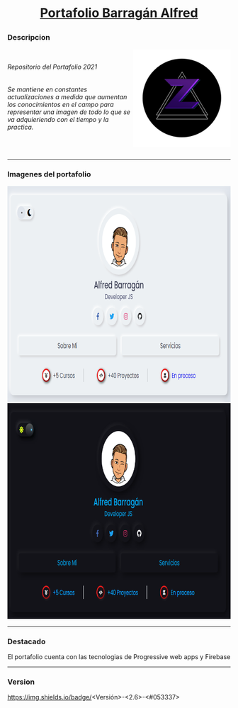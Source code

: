 # [<p align="center">Portafolio Barragán Alfred</p>](https://zkc-portafolio.netlify.app/)
### Descripcion
<div align="center">
	<img src="/readme/logozkc.png" alt="Logo" width="220px" height=="220px" align="right">
	<br>
	<p align="left"><em>
		Repositorio del Portafolio 2021
		<br>
		<br>
		<br>
		Se mantiene en constantes actualizaciones
		a medida que aumentan los conocimientos en el campo
		para representar una imagen de todo lo que se va 
		adquieriendo con el tiempo y la practica.
		<br>
		<br>
		<br>
		<br>
	</em></p> 
</div>

---

### Imagenes del portafolio
<div align="center">
<img src="/readme/Banner1.png" alt="Primer Banner" width="829px" height="487px"><img src="/readme/Banner2.png" alt="Segundo Banner" width="829px" height="487px">
</div>

---

### Destacado
<p align="center">El portafolio cuenta con las tecnologias de Progressive web apps y Firebase</p>

---

### Version
https://img.shields.io/badge/<Versión>-<2.6>-<#053337>
